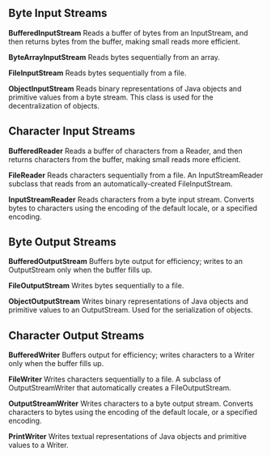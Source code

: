 ## Byte Input Streams
**BufferedInputStream** Reads a buffer of bytes from an InputStream, and then returns bytes from the buffer, making small reads more efficient.

**ByteArrayInputStream** Reads bytes sequentially from an array.

**FileInputStream** Reads bytes sequentially from a file.

**ObjectInputStream** Reads binary representations of Java objects and primitive values from a byte stream. This class is used for the decentralization of objects.

## Character Input Streams
**BufferedReader** Reads a buffer of characters from a Reader, and then returns characters from the buffer, making small reads more efficient.

**FileReader** Reads characters sequentially from a file. An InputStreamReader subclass that reads from an automatically-created FileInputStream.

**InputStreamReader** Reads characters from a byte input stream. Converts bytes to characters using the encoding of the default locale, or a specified encoding.

## Byte Output Streams
**BufferedOutputStream** Buffers byte output for efficiency; writes to an OutputStream only when the buffer fills up.

**FileOutputStream** Writes bytes sequentially to a file.

**ObjectOutputStream** Writes binary representations of Java objects and primitive values to an OutputStream. Used for the serialization of objects.

## Character Output Streams
**BufferedWriter** Buffers output for efficiency; writes characters to a Writer only when the buffer fills up.

**FileWriter** Writes characters sequentially to a file. A subclass of OutputStreamWriter that automatically creates a FileOutputStream.

**OutputStreamWriter** Writes characters to a byte output stream. Converts characters to bytes using the encoding of the default locale, or a specified encoding.

**PrintWriter** Writes textual representations of Java objects and primitive values to a Writer.